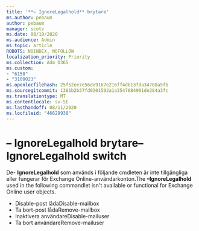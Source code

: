 ```yaml
---
title: '**– IgnoreLegalhold** brytare'
ms.author: pebaum
author: pebaum
manager: scotv
ms.date: 08/10/2020
ms.audience: Admin
ms.topic: article
ROBOTS: NOINDEX, NOFOLLOW
localization_priority: Priority
ms.collection: Adm_O365
ms.custom:
- "6150"
- "3100023"
ms.openlocfilehash: 25f52ee7e56de9167e216ff4db13fda34708a5fb
ms.sourcegitcommit: 1361b2b37fd0201502a1a3547084961de284a3fc
ms.translationtype: MT
ms.contentlocale: sv-SE
ms.lasthandoff: 08/11/2020
ms.locfileid: "46629938"
---
```

# <a name="ignorelegalhold-switch"></a><span data-ttu-id="24a61-102">**– IgnoreLegalhold** brytare</span><span class="sxs-lookup"><span data-stu-id="24a61-102">**–IgnoreLegalhold** switch</span></span>

<span data-ttu-id="24a61-103">De- **IgnoreLegalhold** som används i följande cmdleten är inte tillgängliga eller fungerar för Exchange Online-användarkonton.</span><span class="sxs-lookup"><span data-stu-id="24a61-103">The **–IgnoreLegalhold** used in the following commandlet isn't available or functional for Exchange Online user objects.</span></span>

- <span data-ttu-id="24a61-104">Disable-post låda</span><span class="sxs-lookup"><span data-stu-id="24a61-104">Disable-mailbox</span></span>
- <span data-ttu-id="24a61-105">Ta bort-post låda</span><span class="sxs-lookup"><span data-stu-id="24a61-105">Remove-mailbox</span></span>
- <span data-ttu-id="24a61-106">Inaktivera användare</span><span class="sxs-lookup"><span data-stu-id="24a61-106">Disable-mailuser</span></span>
- <span data-ttu-id="24a61-107">Ta bort användare</span><span class="sxs-lookup"><span data-stu-id="24a61-107">Remove-mailuser</span></span>